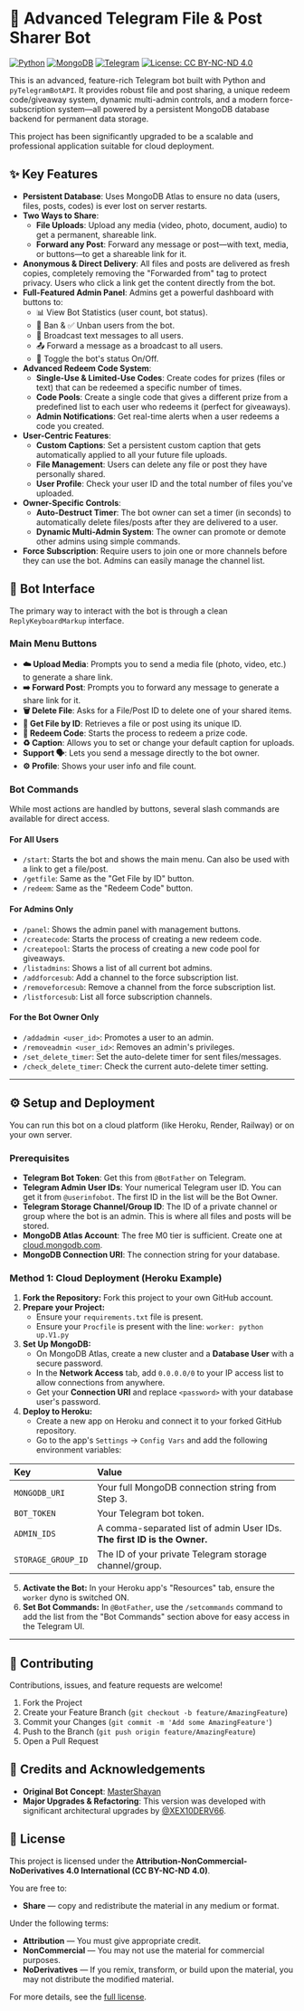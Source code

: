 # 🚀 Advanced Telegram File & Post Sharer Bot

[![Python](https://img.shields.io/badge/Python-3.11+-blue?style=for-the-badge&logo=python)](https://www.python.org/)
[![MongoDB](https://img.shields.io/badge/MongoDB-4.7cfc4-green?style=for-the-badge&logo=mongodb)](https://www.mongodb.com/)
[![Telegram](https://img.shields.io/badge/Telegram-2CA5E0?style=for-the-badge&logo=telegram)](https://telegram.org/)
[![License: CC BY-NC-ND 4.0](https://img.shields.io/badge/License-CC%20BY--NC--ND%204.0-lightgrey.svg?style=for-the-badge)](https://creativecommons.org/licenses/by-nc-nd/4.0/)

This is an advanced, feature-rich Telegram bot built with Python and `pyTelegramBotAPI`. It provides robust file and post sharing, a unique redeem code/giveaway system, dynamic multi-admin controls, and a modern force-subscription system—all powered by a persistent MongoDB database backend for permanent data storage.

This project has been significantly upgraded to be a scalable and professional application suitable for cloud deployment.

## ✨ Key Features

* **Persistent Database**: Uses MongoDB Atlas to ensure no data (users, files, posts, codes) is ever lost on server restarts.
* **Two Ways to Share**:
    * **File Uploads**: Upload any media (video, photo, document, audio) to get a permanent, shareable link.
    * **Forward any Post**: Forward any message or post—with text, media, or buttons—to get a shareable link for it.
* **Anonymous & Direct Delivery**: All files and posts are delivered as fresh copies, completely removing the "Forwarded from" tag to protect privacy. Users who click a link get the content directly from the bot.
* **Full-Featured Admin Panel**: Admins get a powerful dashboard with buttons to:
    * 📊 View Bot Statistics (user count, bot status).
    * 🚫 Ban & ✅ Unban users from the bot.
    * 📢 Broadcast text messages to all users.
    * 📤 Forward a message as a broadcast to all users.
    * 🚦 Toggle the bot's status On/Off.
* **Advanced Redeem Code System**:
    * **Single-Use & Limited-Use Codes**: Create codes for prizes (files or text) that can be redeemed a specific number of times.
    * **Code Pools**: Create a single code that gives a different prize from a predefined list to each user who redeems it (perfect for giveaways).
    * **Admin Notifications**: Get real-time alerts when a user redeems a code you created.
* **User-Centric Features**:
    * **Custom Captions**: Set a persistent custom caption that gets automatically applied to all your future file uploads.
    * **File Management**: Users can delete any file or post they have personally shared.
    * **User Profile**: Check your user ID and the total number of files you've uploaded.
* **Owner-Specific Controls**:
    * **Auto-Destruct Timer**: The bot owner can set a timer (in seconds) to automatically delete files/posts after they are delivered to a user.
    * **Dynamic Multi-Admin System**: The owner can promote or demote other admins using simple commands.
* **Force Subscription**: Require users to join one or more channels before they can use the bot. Admins can easily manage the channel list.

## 🤖 Bot Interface

The primary way to interact with the bot is through a clean `ReplyKeyboardMarkup` interface.

### Main Menu Buttons
* **☁️ Upload Media**: Prompts you to send a media file (photo, video, etc.) to generate a share link.
* **➡️ Forward Post**: Prompts you to forward any message to generate a share link for it.
* **🗑️ Delete File**: Asks for a File/Post ID to delete one of your shared items.
* **📂 Get File by ID**: Retrieves a file or post using its unique ID.
* **🎁 Redeem Code**: Starts the process to redeem a prize code.
* **♻️ Caption**: Allows you to set or change your default caption for uploads.
* **Support 🗣️**: Lets you send a message directly to the bot owner.
* **⚙️ Profile**: Shows your user info and file count.

### Bot Commands

While most actions are handled by buttons, several slash commands are available for direct access.

#### For All Users
* `/start`: Starts the bot and shows the main menu. Can also be used with a link to get a file/post.
* `/getfile`: Same as the "Get File by ID" button.
* `/redeem`: Same as the "Redeem Code" button.

#### For Admins Only
* `/panel`: Shows the admin panel with management buttons.
* `/createcode`: Starts the process of creating a new redeem code.
* `/createpool`: Starts the process of creating a new code pool for giveaways.
* `/listadmins`: Shows a list of all current bot admins.
* `/addforcesub`: Add a channel to the force subscription list.
* `/removeforcesub`: Remove a channel from the force subscription list.
* `/listforcesub`: List all force subscription channels.

#### For the Bot Owner Only
* `/addadmin <user_id>`: Promotes a user to an admin.
* `/removeadmin <user_id>`: Removes an admin's privileges.
* `/set_delete_timer`: Set the auto-delete timer for sent files/messages.
* `/check_delete_timer`: Check the current auto-delete timer setting.

---

## ⚙️ Setup and Deployment

You can run this bot on a cloud platform (like Heroku, Render, Railway) or on your own server.

### Prerequisites

* **Telegram Bot Token**: Get this from `@BotFather` on Telegram.
* **Telegram Admin User IDs**: Your numerical Telegram user ID. You can get it from `@userinfobot`. The first ID in the list will be the Bot Owner.
* **Telegram Storage Channel/Group ID**: The ID of a private channel or group where the bot is an admin. This is where all files and posts will be stored.
* **MongoDB Atlas Account**: The free M0 tier is sufficient. Create one at [cloud.mongodb.com](https://cloud.mongodb.com/).
* **MongoDB Connection URI**: The connection string for your database.

### Method 1: Cloud Deployment (Heroku Example)

1.  **Fork the Repository:** Fork this project to your own GitHub account.
2.  **Prepare your Project:**
    * Ensure your `requirements.txt` file is present.
    * Ensure your `Procfile` is present with the line: `worker: python up.V1.py`
3.  **Set Up MongoDB:**
    * On MongoDB Atlas, create a new cluster and a **Database User** with a secure password.
    * In the **Network Access** tab, add `0.0.0.0/0` to your IP access list to allow connections from anywhere.
    * Get your **Connection URI** and replace `<password>` with your database user's password.
4.  **Deploy to Heroku:**
    * Create a new app on Heroku and connect it to your forked GitHub repository.
    * Go to the app's `Settings` -> `Config Vars` and add the following environment variables:

| Key                | Value                                                                   |
| :----------------- | :---------------------------------------------------------------------- |
| `MONGODB_URI`      | Your full MongoDB connection string from Step 3.                        |
| `BOT_TOKEN`        | Your Telegram bot token.                                                |
| `ADMIN_IDS`        | A comma-separated list of admin User IDs. **The first ID is the Owner.** |
| `STORAGE_GROUP_ID` | The ID of your private Telegram storage channel/group.                  |

5.  **Activate the Bot:** In your Heroku app's "Resources" tab, ensure the `worker` dyno is switched ON.
6.  **Set Bot Commands:** In `@BotFather`, use the `/setcommands` command to add the list from the "Bot Commands" section above for easy access in the Telegram UI.

---

## 🤝 Contributing

Contributions, issues, and feature requests are welcome!

1.  Fork the Project
2.  Create your Feature Branch (`git checkout -b feature/AmazingFeature`)
3.  Commit your Changes (`git commit -m 'Add some AmazingFeature'`)
4.  Push to the Branch (`git push origin feature/AmazingFeature`)
5.  Open a Pull Request

## 🙏 Credits and Acknowledgements

* **Original Bot Concept**: [MasterShayan](https://github.com/MasterShayan)
* **Major Upgrades & Refactoring**: This version was developed with significant architectural upgrades by [@XEX10DERV66](https://github.com/thetechsavage26).

## 📄 License

This project is licensed under the **Attribution-NonCommercial-NoDerivatives 4.0 International (CC BY-NC-ND 4.0)**.

You are free to:
* **Share** — copy and redistribute the material in any medium or format.

Under the following terms:
* **Attribution** — You must give appropriate credit.
* **NonCommercial** — You may not use the material for commercial purposes.
* **NoDerivatives** — If you remix, transform, or build upon the material, you may not distribute the modified material.

For more details, see the [full license](https://creativecommons.org/licenses/by-nc-nd/4.0/).
